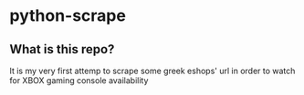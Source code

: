 # python-scrape

## What is this repo?
It is my very first attemp to scrape some greek eshops' url in order to watch for XBOX gaming console availability
